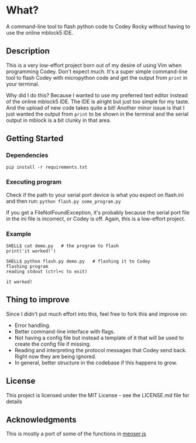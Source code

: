 # What?

A command-line tool to flash python code to Codey Rocky without having to use the online mblock5 IDE.

## Description
 
This is a very low-effort project born out of my desire of using Vim when programming Codey. Don't expect much.
It's a super simple command-line tool to flash Codey with micropython code and get the output from `print` in
your terminal.

Why did I do this? Because I wanted to use my preferred text editor instead of the online mblock5 IDE. The IDE is
alright but just too simple for my taste. And the upload of new code takes quite a bit!
Another minor issue is that I just wanted the output from `print` to be shown in the terminal and the serial output in
mblock is a bit clunky in that area.

## Getting Started

### Dependencies

`pip install -r requirements.txt`

### Executing program

Check if the path to your serial port device is what you expect on flash.ini and then run:
`python flash.py some_program.py`

If you get a FileNotFoundException, it's probably because the serial port file in the ini file is incorrect, or Codey is
off. Again, this is a low-effort project.

### Example
```
SHELL$ cat demo.py   # the program to flash
print('it worked!')

SHELL$ python flash.py demo.py   # flashing it to Codey
flashing program
reading stdout (ctrl+c to exit)

it worked!
```

## Thing to improve

Since I didn't put much effort into this, feel free to fork this and improve on:
* Error handling.
* Better command-line interface with flags.
* Not having a config file but instead a template of it that will be used to create the config file if missing.
* Reading and interpreting the protocol messages that Codey send back. Right now they are being ignored.
* In general, better structure in the codebase if this happens to grow.

## License

This project is licensed under the MIT License - see the LICENSE.md file for details

## Acknowledgments

This is mostly a port of some of the functions in [meoser.js](https://www.npmjs.com/package/meoser)
